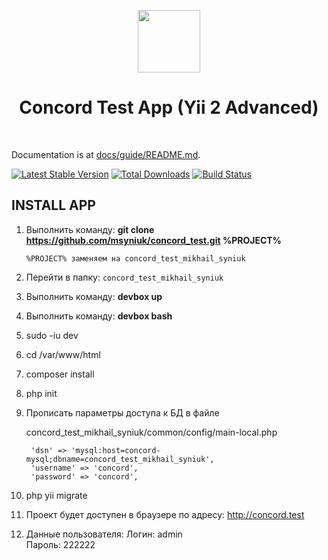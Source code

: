 <p align="center">
    <a href="https://github.com/yiisoft" target="_blank">
        <img src="https://avatars0.githubusercontent.com/u/993323" height="100px">
    </a>
    <h1 align="center">Concord Test App (Yii 2 Advanced)</h1>
    <br>
</p>

Documentation is at [docs/guide/README.md](docs/guide/README.md).

[![Latest Stable Version](https://img.shields.io/packagist/v/yiisoft/yii2-app-advanced.svg)](https://packagist.org/packages/yiisoft/yii2-app-advanced)
[![Total Downloads](https://img.shields.io/packagist/dt/yiisoft/yii2-app-advanced.svg)](https://packagist.org/packages/yiisoft/yii2-app-advanced)
[![Build Status](https://travis-ci.org/yiisoft/yii2-app-advanced.svg?branch=master)](https://travis-ci.org/yiisoft/yii2-app-advanced)

INSTALL APP
-------------------

1. Выполнить команду: **git clone https://github.com/msyniuk/concord_test.git %PROJECT%**
 
    `%PROJECT% заменяем на concord_test_mikhail_syniuk`

2. Перейти в папку: `concord_test_mikhail_syniuk`
3. Выполнить команду: **devbox up**
4. Выполнить команду: **devbox bash**
5. sudo -iu dev
6. cd /var/www/html
7. composer install
8. php init
9. Прописать параметры доступа к БД в файле

    concord_test_mikhail_syniuk/common/config/main-local.php

        'dsn' => 'mysql:host=concord-mysql;dbname=concord_test_mikhail_syniuk',
        'username' => 'concord',
        'password' => 'concord',
        
10. php yii migrate    
11. Проект будет доступен в браузере по адресу: 
    http://concord.test
12. Данные пользователя: 
    Логин: admin    
    Пароль: 222222


